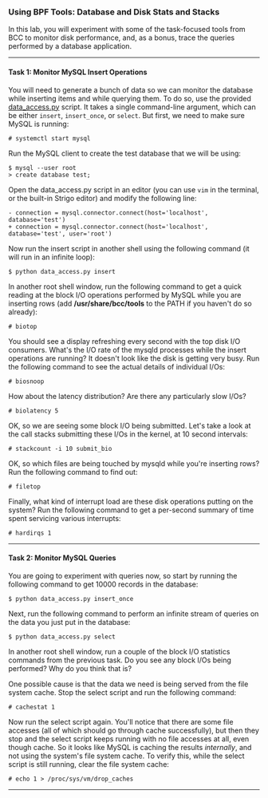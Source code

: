 ### Using BPF Tools: Database and Disk Stats and Stacks

In this lab, you will experiment with some of the task-focused tools from BCC to monitor disk performance, and, as a bonus, trace the queries performed by a database application.

- - -

#### Task 1: Monitor MySQL Insert Operations

You will need to generate a bunch of data so we can monitor the database while inserting items and while querying them. To do so, use the provided [data_access.py](data_access.py) script. It takes a single command-line argument, which can be either `insert`, `insert_once`, or `select`. But first, we need to make sure MySQL is running:

```
# systemctl start mysql
```

Run the MySQL client to create the test database that we will be using:

```
$ mysql --user root
> create database test;
```

Open the data_access.py script in an editor (you can use `vim` in the terminal, or the built-in Strigo editor) and modify the following line:

```
- connection = mysql.connector.connect(host='localhost', database='test')
+ connection = mysql.connector.connect(host='localhost', database='test', user='root')
```

Now run the insert script in another shell using the following command (it will run in an infinite loop):

```
$ python data_access.py insert
```

In another root shell window, run the following command to get a quick reading at the block I/O operations performed by MySQL while you are inserting rows (add **/usr/share/bcc/tools** to the PATH if you haven't do so already):

```
# biotop
```

You should see a display refreshing every second with the top disk I/O consumers. What's the I/O rate of the mysqld processes while the insert operations are running? It doesn't look like the disk is getting very busy. Run the following command to see the actual details of individual I/Os:

```
# biosnoop
```

How about the latency distribution? Are there any particularly slow I/Os?

```
# biolatency 5
```

OK, so we are seeing some block I/O being submitted. Let's take a look at the call stacks submitting these I/Os in the kernel, at 10 second intervals:

```
# stackcount -i 10 submit_bio
```

OK, so which files are being touched by mysqld while you're inserting rows? Run the following command to find out:

```
# filetop
```

Finally, what kind of interrupt load are these disk operations putting on the system? Run the following command to get a per-second summary of time spent servicing various interrupts:

```
# hardirqs 1
```

- - -

#### Task 2: Monitor MySQL Queries

You are going to experiment with queries now, so start by running the following command to get 10000 records in the database:

```
$ python data_access.py insert_once
```

Next, run the following command to perform an infinite stream of queries on the data you just put in the database:

```
$ python data_access.py select
```

In another root shell window, run a couple of the block I/O statistics commands from the previous task. Do you see any block I/Os being performed? Why do you think that is?

One possible cause is that the data we need is being served from the file system cache. Stop the select script and run the following command:

```
# cachestat 1
```

Now run the select script again. You'll notice that there are some file accesses (all of which should go through cache successfully), but then they stop and the select script keeps running with no file accesses at all, even though cache. So it looks like MySQL is caching the results *internally*, and not using the system's file system cache. To verify this, while the select script is still running, clear the file system cache:

```
# echo 1 > /proc/sys/vm/drop_caches
```

- - -

